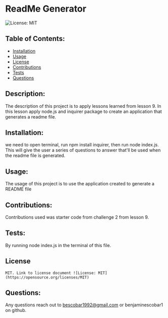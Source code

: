 # ReadMe Generator
  ![License: MIT](https://img.shields.io/badge/License-MIT-yellow.svg)

  ## Table of Contents:
  - [Installation](#installation)
  - [Usage](#usage)
  - [License](#license)
  - [Contributions](#Contributions)
  - [Tests](#tests)
  - [Questions](#questions)


  ## Description:
  The description of this project is to apply lessons learned from lesson 9. In this lesson apply node.js and inquirer package to create an application that generates a readme file.

  ## Installation:
  we need to open terminal, run npm install inquirer, then run node index.js. This will give the user a series of questions to answer that'll be used when the readme file is generated.

  ## Usage:
  The usage of this project is to use the application created to generate a README file

  ## Contributions:
  Contributions used was starter code from challenge 2 from lesson 9.

  ## Tests:
  By running node index.js in the terminal of this file.


  ## License
    MIT. Link to license document ![License: MIT](https://opensource.org/licenses/MIT)

  ## Questions:
  Any questions reach out to bescobar1992@gmail.com or benjaminescobar1 on github.

